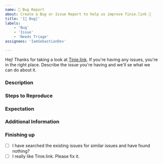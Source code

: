 ```yaml
---
name: 🐛 Bug Report
about: Create a Bug or Issue Report to help us improve Tinie.link 🫶
title: '[🐛 Bug]'
labels: 
    - 'Bug'
    - 'Issue'
    - 'Needs Triage'
assignees: 'IamSebastianDev'

---
```


Hej! Thanks for taking a look at [Tinie.link](https://tinie.link). If you're having any issues, you're in the right place. Describe the issue you're having and we'll se what we can do about it.

### Description

<!-- A clear and concise description of the bug and it's happenstances -->

### Steps to Reproduce

<!-- How we can reproduce the issue -->

### Expectation

<!-- A description of what you expected to happen. -->

### Additional Information

<!-- Screenshots, Os, Browser, any additional Context goes here -->

### Finishing up

- [ ] I have searched the existing issues for similar issues and have found nothing?
- [ ] I really like Tinie.link. Please fix it.